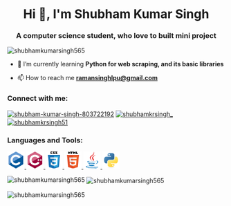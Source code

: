 

<h1 align="center">Hi 👋, I'm Shubham Kumar Singh</h1>
<h3 align="center">A computer science student, who love to built mini project</h3>

<p align="left"> <img src="https://komarev.com/ghpvc/?username=shubhamkumarsingh565&label=Profile%20views&color=0e75b6&style=flat" alt="shubhamkumarsingh565" /> </p>

- 🌱 I’m currently learning **Python for web scraping, and its basic libraries**

- 📫 How to reach me **ramansinghlpu@gmail.com**

<h3 align="left">Connect with me:</h3>
<p align="left">
<a href="https://linkedin.com/in/shubham-kumar-singh-803722192" target="blank"><img align="center" src="https://raw.githubusercontent.com/rahuldkjain/github-profile-readme-generator/master/src/images/icons/Social/linked-in-alt.svg" alt="shubham-kumar-singh-803722192" height="30" width="40" /></a>
<a href="https://instagram.com/shubhamkrsingh_" target="blank"><img align="center" src="https://raw.githubusercontent.com/rahuldkjain/github-profile-readme-generator/master/src/images/icons/Social/instagram.svg" alt="shubhamkrsingh_" height="30" width="40" /></a>
<a href="https://www.hackerrank.com/shubhamkrsingh51" target="blank"><img align="center" src="https://raw.githubusercontent.com/rahuldkjain/github-profile-readme-generator/master/src/images/icons/Social/hackerrank.svg" alt="shubhamkrsingh51" height="30" width="40" /></a>
</p>

<h3 align="left">Languages and Tools:</h3>
<p align="left"> <a href="https://www.cprogramming.com/" target="_blank"> <img src="https://raw.githubusercontent.com/devicons/devicon/master/icons/c/c-original.svg" alt="c" width="40" height="40"/> </a> <a href="https://www.w3schools.com/cpp/" target="_blank"> <img src="https://raw.githubusercontent.com/devicons/devicon/master/icons/cplusplus/cplusplus-original.svg" alt="cplusplus" width="40" height="40"/> </a> <a href="https://www.w3schools.com/css/" target="_blank"> <img src="https://raw.githubusercontent.com/devicons/devicon/master/icons/css3/css3-original-wordmark.svg" alt="css3" width="40" height="40"/> </a> <a href="https://www.w3.org/html/" target="_blank"> <img src="https://raw.githubusercontent.com/devicons/devicon/master/icons/html5/html5-original-wordmark.svg" alt="html5" width="40" height="40"/> </a> <a href="https://www.java.com" target="_blank"> <img src="https://raw.githubusercontent.com/devicons/devicon/master/icons/java/java-original.svg" alt="java" width="40" height="40"/> </a> <a href="https://www.python.org" target="_blank"> <img src="https://raw.githubusercontent.com/devicons/devicon/master/icons/python/python-original.svg" alt="python" width="40" height="40"/> </a> </p>

<p><img align="left" src="https://github-readme-stats.vercel.app/api/top-langs?username=shubhamkumarsingh565&show_icons=true&locale=en&layout=compact" alt="shubhamkumarsingh565" /></p>

<p>&nbsp;<img align="center" src="https://github-readme-stats.vercel.app/api?username=shubhamkumarsingh565&show_icons=true&locale=en" alt="shubhamkumarsingh565" /></p>

<p><img align="center" src="https://github-readme-streak-stats.herokuapp.com/?user=shubhamkumarsingh565&" alt="shubhamkumarsingh565" /></p>
